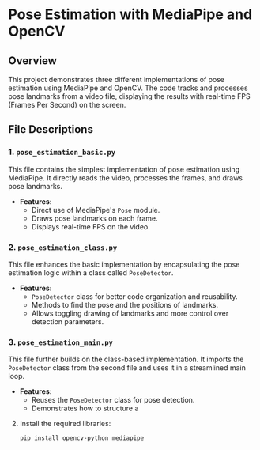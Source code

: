 # Pose Estimation with MediaPipe and OpenCV

## Overview

This project demonstrates three different implementations of pose estimation using MediaPipe and OpenCV. The code tracks and processes pose landmarks from a video file, displaying the results with real-time FPS (Frames Per Second) on the screen.

## File Descriptions

### 1. `pose_estimation_basic.py`

This file contains the simplest implementation of pose estimation using MediaPipe. It directly reads the video, processes the frames, and draws pose landmarks.

- **Features:**
  - Direct use of MediaPipe's `Pose` module.
  - Draws pose landmarks on each frame.
  - Displays real-time FPS on the video.

### 2. `pose_estimation_class.py`

This file enhances the basic implementation by encapsulating the pose estimation logic within a class called `PoseDetector`.

- **Features:**
  - `PoseDetector` class for better code organization and reusability.
  - Methods to find the pose and the positions of landmarks.
  - Allows toggling drawing of landmarks and more control over detection parameters.

### 3. `pose_estimation_main.py`

This file further builds on the class-based implementation. It imports the `PoseDetector` class from the second file and uses it in a streamlined main loop.

- **Features:**
  - Reuses the `PoseDetector` class for pose detection.
  - Demonstrates how to structure a
2. Install the required libraries:
   ```bash
   pip install opencv-python mediapipe
